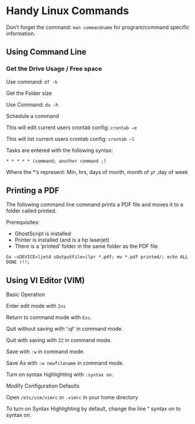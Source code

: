 # Handy Linux Commands
Don’t forget the command: `man commandname` for program/command specific information. 
## Using Command Line
### Get the Drive Usage / Free space

Use command: `df -h`

Get the Folder size

Use Command: `du –h`

Schedule a command

This will edit current users crontab config: `crontab –e`

This will list current users crontab config: `crontab –l`

Tasks are entered with the following syntax:

```
* * * * * (command; another command ;)
```

Where the *’s represent: Min, hrs, days of month, month of yr ,day of week

## Printing a PDF

The following command line command prints a PDF file and moves it to a folder called printed.

Prerequisites:

- GhostScript is installed
- Printer is installed (and is a hp laserjet)
- There is a ‘printed’ folder in the same folder as the PDF file 

```
Gs –sDEVICE=ljet4 sOutputFile=|lpr *.pdf; mv *.pdf printed/; echo ALL DONE !!!;
```


## Using VI Editor (VIM)
Basic Operation

Enter edit mode with `Ins`

Return to command mode with `Esc`.

Quit without saving with ‘:q!’ in command mode.

Quit with saving with `ZZ` in command mode.

Save with `:w` in command mode.

Save As with `:w newfilename` in command mode.

Turn on syntax highlighting with `:syntax on`.

Modify Configuration Defaults

Open `/etc/vim/vimrc` or `.vimrc` in your home directory

To turn on Syntax Highlighting by default, change the line “ syntax on to syntax on.
